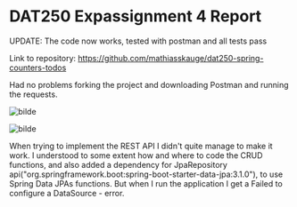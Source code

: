# DAT250 Expassignment 4 Report

UPDATE: The code now works, tested with postman and all tests pass

Link to repository: 
https://github.com/mathiasskauge/dat250-spring-counters-todos

Had no problems forking the project and downloading Postman and running the requests.

![bilde](https://github.com/mathiasskauge/dat250assignment1/assets/143606784/8b8043d9-be9d-47dc-b0db-a7f33b3d7e9f)

![bilde](https://github.com/mathiasskauge/dat250assignment1/assets/143606784/5d0a155f-63ca-4ed6-91f0-78a0270a1524)

When trying to implement the REST API I didn't quite manage to make it work. I understood to some extent how and where to code the CRUD functions, and also added a dependency for JpaRepository api("org.springframework.boot:spring-boot-starter-data-jpa:3.1.0"), to use Spring Data JPAs functions. But when I run the application I get a Failed to configure a DataSource - error. 


